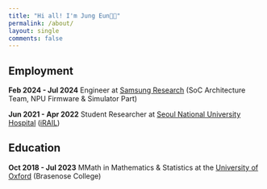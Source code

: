 ```yaml
---
title: "Hi all! I'm Jung Eun👋🏻"
permalink: /about/
layout: single
comments: false
---
```


## Employment
**Feb 2024 - Jul 2024** Engineer at [Samsung Research](https://research.samsung.com/) (SoC Architecture Team, NPU Firmware & Simulator Part)

**Jun 2021 - Apr 2022** Student Researcher at [Seoul National University Hospital](http://www.snuh.org/global/en/main.do) ([iRAIL](http://irail.snu.ac.kr/))

## Education
**Oct 2018 - Jul 2023** MMath in Mathematics & Statistics at the [University of Oxford](https://www.ox.ac.uk/) (Brasenose College)

